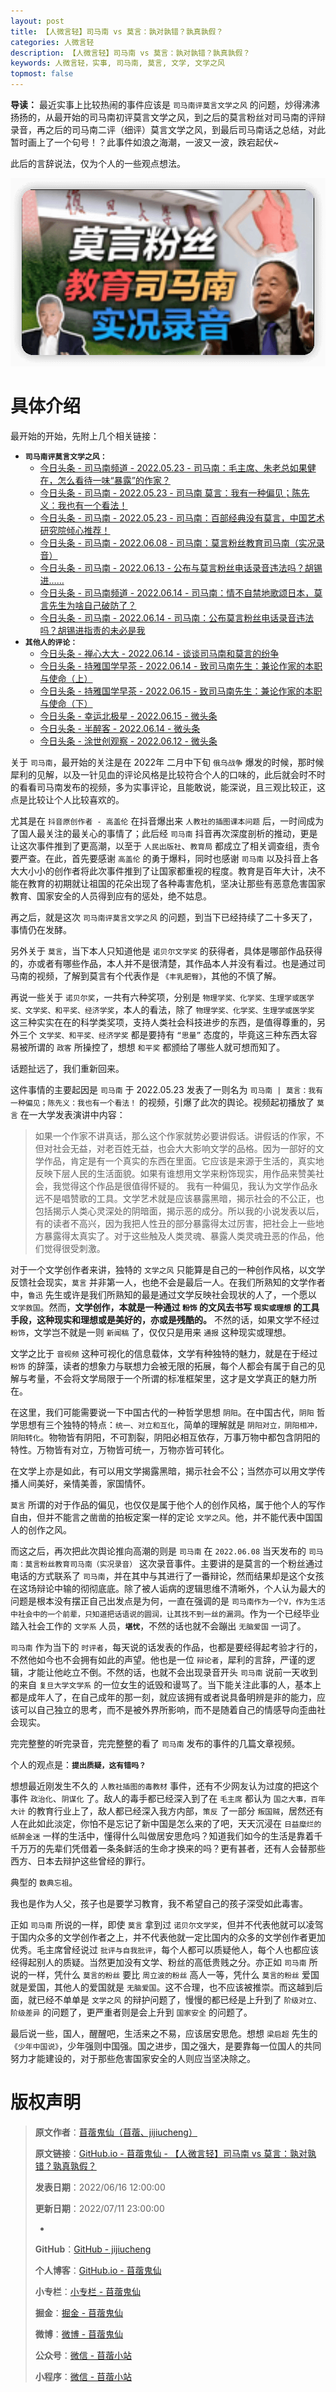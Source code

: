 ```yaml
---
layout: post
title: 【人微言轻】司马南 vs 莫言：孰对孰错？孰真孰假？
categories: 人微言轻
description: 【人微言轻】司马南 vs 莫言：孰对孰错？孰真孰假？
keywords: 人微言轻，实事, 司马南, 莫言, 文学, 文学之风
topmost: false
---
```


**导读：** 
最近实事上比较热闹的事件应该是 `司马南评莫言文学之风` 的问题，炒得沸沸扬扬的，从最开始的司马南初评莫言文学之风，到之后的莫言粉丝对司马南的评辩录音，再之后的司马南二评（细评）莫言文学之风，到最后司马南话之总结，对此暂时画上了一个句号！？此事件如浪之海潮，一波又一波，跌宕起伏~

此后的言辞说法，仅为个人的一些观点想法。

![](/images/TinyWords/2022-06-16-SimaVsMoyan-01.png)

# 具体介绍

最开始的开始，先附上几个相关链接：

- **`司马南评莫言文学之风：`**
  - [今日头条 - 司马南频道 - 2022.05.23 - 司马南：毛主席、朱老总如果健在，怎么看待一味“暴露”的作家？](https://www.toutiao.com/video/7100864324356276777/)
  - [今日头条 - 司马南 - 2022.05.23 - 司马南 莫言：我有一种偏见；陈先义：我也有一个看法！](https://www.toutiao.com/video/7100806384823829025/)
  - [今日头条 - 司马南 - 2022.05.23 - 司马南：百部经典没有莫言，中国艺术研究院倾心推荐！](https://www.toutiao.com/video/7100920576612663847/)
  - [今日头条 - 司马南 - 2022.06.08 - 司马南：莫言粉丝教育司马南（实况录音）](https://www.toutiao.com/video/7106844114624184873/)
  - [今日头条 - 司马南 - 2022.06.13 - 公布与莫言粉丝电话录音违法吗？胡锡进……](https://www.toutiao.com/article/7108592640060359201/)
  - [今日头条 - 司马南频道 - 2022.06.14 - 司马南：情不自禁地歌颂日本，莫言先生为啥自己破防了？](https://www.toutiao.com/video/7109002050007990797/)
  - [今日头条 - 司马南 - 2022.06.14 - 司马南：公布莫言粉丝电话录音违法吗？胡锡进指责的未必是我](https://www.toutiao.com/video/7109017751003333150/)
- **`其他人的评论：`**
  - [今日头条 - 禅心大大 - 2022.06.14 - 谈谈司马南和莫言的纷争](https://www.toutiao.com/article/7108759695548105227/)
  - [今日头条 - 持雅国学早茶 - 2022.06.14 - 致司马南先生：兼论作家的本职与使命（上）](https://www.toutiao.com/article/7108943902380098086/)
  - [今日头条 - 持雅国学早茶 - 2022.06.15 - 致司马南先生：兼论作家的本职与使命（下）](https://www.toutiao.com/article/7109484941087736323/)
  - [今日头条 - 幸运北极星 - 2022.06.15 - 微头条](https://www.toutiao.com/w/1735693562648580/)
  - [今日头条 - 半醉客 - 2022.06.14 - 微头条](https://www.toutiao.com/w/1735611696889864/)
  - [今日头条 - 涂世创观察 - 2022.06.12 - 微头条](https://www.toutiao.com/w/1735393624325123/)

关于 `司马南`，最开始的关注是在 2022年 二月中下旬 `俄乌战争` 爆发的时候，那时候犀利的见解，以及一针见血的评论风格是比较符合个人的口味的，此后就会时不时的看看司马南发布的视频，多为实事评论，且能敢说，能深说，且三观比较正，这点是比较让个人比较喜欢的。

尤其是在 `抖音原创作者 - 高盖伦` 在抖音爆出来 `人教社的插图课本问题` 后，一时间成为了国人最关注的最关心的事情了；此后经 `司马南` 抖音再次深度剖析的推动，更是让这次事件推到了更高潮，以至于 `人民出版社`、`教育局` 都成立了相关调查组，责令要严查。在此，首先要感谢 `高盖伦` 的勇于爆料，同时也感谢 `司马南` 以及抖音上各大大小小的创作者将此次事件推到了让国家都重视的程度。教育是百年大计，决不能在教育的初期就让祖国的花朵出现了各种毒害危机，坚决让那些有恶意危害国家教育、国家安全的人员得到应有的惩处，绝不姑息。

再之后，就是这次 `司马南评莫言文学之风` 的问题，到当下已经持续了二十多天了，事情仍在发酵。

另外关于 `莫言`，当下本人只知道他是 `诺贝尔文学奖` 的获得者，具体是哪部作品获得的，亦或者有哪些作品，本人并不是很清楚，其作品本人并没有看过。也是通过司马南的视频，了解到莫言有个代表作是 `《丰乳肥臀》`，其他的不慎了解。

再说一些关于 `诺贝尔奖`，一共有六种奖项，分别是 `物理学奖、化学奖、生理学或医学奖、文学奖、和平奖、经济学奖`，本人的看法，除了 `物理学奖、化学奖、生理学或医学奖` 这三种实实在在的科学类奖项，支持人类社会科技进步的东西，是值得尊重的，另外三个 `文学奖、和平奖、经济学奖` 都是要持有 `“思量”` 态度的，毕竟这三种东西太容易被所谓的 `政客` 所操控了，想想 `和平奖` 都颁给了哪些人就可想而知了。

话题扯远了，我们重新回来。

这件事情的主要起因是 `司马南` 于 2022.05.23 发表了一则名为 `司马南 | 莫言：我有一种偏见；陈先义：我也有一个看法！` 的视频，引爆了此次的舆论。视频起初播放了 `莫言` 在一大学发表演讲中内容：

> 如果一个作家不讲真话，那么这个作家就势必要讲假话。讲假话的作家，不但对社会无益，对老百姓无益，也会大大影响文学的品格。因为一部好的文学作品，肯定是有一个真实的东西在里面。它应该是来源于生活的，真实地反映下层人民的生活面貌。如果有谁想用文学来粉饰现实，用作品来赞美社会，我觉得这个作品是很值得怀疑的。
> 我有一种偏见，我认为文学作品永远不是唱赞歌的工具。文学艺术就是应该暴露黑暗，揭示社会的不公正，也包括揭示人类心灵深处的阴暗面，揭示恶的成分。所以我的小说发表以后，有的读者不高兴，因为我把人性丑的部分暴露得太过厉害，把社会上一些地方暴露得太真实了。对于这些触及人类灵魂、暴露人类灵魂丑恶的作品，他们觉得很受刺激。

对于一个文学创作者来讲，独特的 `文学之风` 只能算是自己的一种创作风格，以文学反馈社会现实，`莫言` 并非第一人，也绝不会是最后一人。在我们所熟知的文学作者中，`鲁迅` 先生或许是我们所熟知的最是通过文学反映社会现状的人了，一个愿以 `文学救国`。然而，**文学创作，本就是一种通过 `粉饰` 的文风去书写 `现实或理想` 的工具手段，这种现实和理想或是美好的，亦或是残酷的。** 不然的话，如果文学不经过 `粉饰`，文学岂不就是一则 `新闻稿` 了，仅仅只是用来 `通报` 这种现实或理想。

文学之比于 `音视频` 这种可视化的信息载体，文学有种独特的魅力，就是在于经过 `粉饰` 的辞藻，读者的想象力与联想力会被无限的拓展，每个人都会有属于自己的见解与考量，不会将文学局限于一个所谓的标准框架里，这才是文学真正的魅力所在。

在这里，我们可能需要说一下中国古代的一种哲学思想 `阴阳`。在中国古代，`阴阳` 哲学思想有三个独特的特点：`统一、对立和互化`，简单的理解就是 `阴阳对立，阴阳相冲，阴阳转化`。物物皆有阴阳，不可割裂，阴阳必相互依存，万事万物中都包含阴阳的特性。万物皆有对立，万物皆可统一，万物亦皆可转化。

在文学上亦是如此，有可以用文学揭露黑暗，揭示社会不公；当然亦可以用文学传播人间美好，亲情美善，家国情怀。

`莫言` 所谓的对于作品的偏见，也仅仅是属于他个人的创作风格，属于他个人的写作自由，但并不能言之凿凿的拍板定案一样的定论 `文学之风`。他，并不能代表中国国人的创作之风。

而这之后，再次把此次舆论推向高潮的则是 `司马南` 在 `2022.06.08` 当天发布的 `司马南：莫言粉丝教育司马南（实况录音）` 这次录音事件。主要讲的是莫言的一个粉丝通过电话的方式联系了 `司马南`，并在其中与其进行了一番辩论，然而结果却是这个女孩在这场辩论中输的彻彻底底。除了被人诟病的逻辑思维不清晰外，个人认为最大的问题是根本没有摆正自己出发点是为何，一直在强调的是 `司马南作为一个V，作为生活中社会中的一个前辈，只知道把话语说的圆润，让其找不到一丝的漏洞`。作为一个已经毕业踏入社会工作的 `文学系` 人员，**`堪忧`**，不然的话也就不会蹦出 `无脑爱国` 一词了。

`司马南` 作为当下的 `时评者`，每天说的话发表的作品，也都是要经得起考验才行的，不然他如今也不会拥有如此的声望。他也是一位 `辩论者`，犀利的言辞，严谨的逻辑，才能让他屹立不倒。不然的话，也就不会出现录音开头 `司马南` 说前一天收到的来自 `复旦大学文学系` 的一位女生的诋毁和谩骂了。当下能关注此事的人，基本上都是成年人了，在自己成年的那一刻，就应该拥有或者说具备明辨是非的能力，应该可以自己独立的思考，而不是被外界所影响，而不是随着自己的情感导向歪曲社会现实。

完完整整的听完录音，完完整整的看了 `司马南` 发布的事件的几篇文章视频。

个人的观点是：**`提出质疑，这有错吗？`**

想想最近刚发生不久的 `人教社插图的毒教材` 事件，还有不少网友认为过度的把这个事件 `政治化`、`阴谋化` 了。敌人的毒手都已经深入到了在 `毛主席` 都认为 `国之大事，百年大计` 的教育行业上了，敌人都已经深入我方内部，`策反` 了一部分 `叛国贼`，居然还有人在此如此淡定，你怕不是忘记了新中国是怎么来的了吧，天天沉浸在 `日益糜烂的纸醉金迷` 一样的生活中，懂得什么叫做居安思危吗？知道我们如今的生活是靠着千千万万的先辈们凭借着一条条鲜活的生命才换来的吗？更有甚者，还有人会替那些西方、日本去辩护这些曾经的罪行。

典型的 `数典忘祖`。

我也是作为人父，孩子也是要学习教育，我不希望自己的孩子深受如此毒害。

正如 `司马南` 所说的一样，即使 `莫言` 拿到过 `诺贝尔文学奖`，但并不代表他就可以凌驾于国内众多的文学创作者之上，并不代表他就一定比国内的众多的文学创作者更加优秀。毛主席曾经说过 `批评与自我批评`，每个人都可以质疑他人，每个人也都应该经得起别人的质疑。当然更加没有文学、粉丝的高低贵贱之分。亦正如 `司马南` 所说的一样，凭什么 `莫言的粉丝` 要比 `周立波的粉丝` 高人一等，凭什么 `莫言的粉丝` 爱国就是爱国，其他人的爱国就是 `无脑爱国`。这不合理，也不应该被推崇。而这越到后面，就已经不单单是 `文学之风` 的辩护问题了，慢慢的都已经是上升到了 `阶级对立、阶级差异` 的问题了，更严重者则是会上升到 `国家安全` 的问题了。

最后说一些，国人，醒醒吧，生活来之不易，应该居安思危。想想 `梁启超` 先生的 `《少年中国说》`，少年强则中国强。国之进步，国之强大，是要靠每一位国人的共同努力才能建设的，对于那些危害国家安全的人则应当坚决除之。

# 版权声明

> **原文作者**：[苜蓿鬼仙（苜蓿、jijiucheng）](https://jijiucheng.github.io/)
> 
> **原文链接**：[GitHub.io - 苜蓿鬼仙 - 【人微言轻】司马南 vs 莫言：孰对孰错？孰真孰假？](https://jijiucheng.github.io/2022/06/16/SimaVsMoyan/)
> 
> **发表日期**：2022/06/16 12:00:00
> 
> **更新日期**：2022/07/11 23:00:00
> 
> -
> 
> **GitHub**：[GitHub - jijiucheng](https://github.com/jijiucheng)
> 
> **个人博客**：[GitHub.io - 苜蓿鬼仙](https://jijiucheng.github.io)
> 
> **小专栏**：[小专栏 - 苜蓿鬼仙](https://xiaozhuanlan.com/u/6667468960)
> 
> **掘金**：[掘金 - 苜蓿鬼仙](https://juejin.im/user/5a31e95c51882533d023137d)
> 
> **微博**：[微博 - 苜蓿鬼仙](https://weibo.com/u/1585459545)
> 
> **公众号**：[微信 - 苜蓿小站](#)
> 
> **小程序**：[微信 - 苜蓿小站](#)


